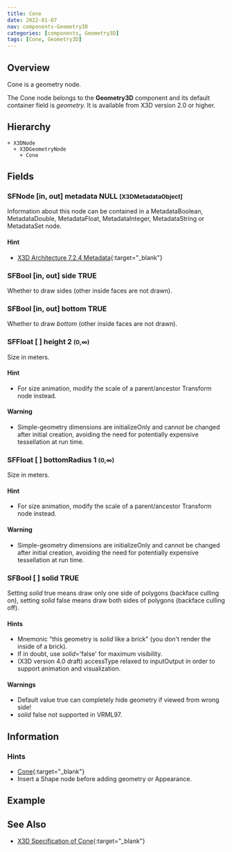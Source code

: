 ```yaml
---
title: Cone
date: 2022-01-07
nav: components-Geometry3D
categories: [components, Geometry3D]
tags: [Cone, Geometry3D]
---
```

<style>
.post h3 {
  word-spacing: 0.2em;
}
</style>

## Overview

Cone is a geometry node.

The Cone node belongs to the **Geometry3D** component and its default container field is *geometry.* It is available from X3D version 2.0 or higher.

## Hierarchy

```
+ X3DNode
  + X3DGeometryNode
    + Cone
```

## Fields

### SFNode [in, out] **metadata** NULL <small>[X3DMetadataObject]</small>

Information about this node can be contained in a MetadataBoolean, MetadataDouble, MetadataFloat, MetadataInteger, MetadataString or MetadataSet node.

#### Hint

- [X3D Architecture 7.2.4 Metadata](https://www.web3d.org/specifications/X3Dv4Draft/ISO-IEC19775-1v4-CD1/Part01/components/core.html#Metadata){:target="_blank"}

### SFBool [in, out] **side** TRUE

Whether to draw sides (other inside faces are not drawn).

### SFBool [in, out] **bottom** TRUE

Whether to draw *bottom* (other inside faces are not drawn).

### SFFloat [ ] **height** 2 <small>(0,∞)</small>

Size in meters.

#### Hint

- For size animation, modify the scale of a parent/ancestor Transform node instead.

#### Warning

- Simple-geometry dimensions are initializeOnly and cannot be changed after initial creation, avoiding the need for potentially expensive tessellation at run time.

### SFFloat [ ] **bottomRadius** 1 <small>(0,∞)</small>

Size in meters.

#### Hint

- For size animation, modify the scale of a parent/ancestor Transform node instead.

#### Warning

- Simple-geometry dimensions are initializeOnly and cannot be changed after initial creation, avoiding the need for potentially expensive tessellation at run time.

### SFBool [ ] **solid** TRUE

Setting *solid* true means draw only one side of polygons (backface culling on), setting *solid* false means draw both sides of polygons (backface culling off).

#### Hints

- Mnemonic "this geometry is *solid* like a brick" (you don't render the inside of a brick).
- If in doubt, use *solid*='false' for maximum visibility.
- (X3D version 4.0 draft) accessType relaxed to inputOutput in order to support animation and visualization.

#### Warnings

- Default value true can completely hide geometry if viewed from wrong side!
- *solid* false not supported in VRML97.

## Information

### Hints

- [Cone](https://en.wikipedia.org/wiki/Cone){:target="_blank"}
- Insert a Shape node before adding geometry or Appearance.

## Example

<x3d-canvas src="https://create3000.github.io/media/examples/Geometry3D/Cone/Cone.x3d" update="auto"></x3d-canvas>

## See Also

- [X3D Specification of Cone](https://www.web3d.org/documents/specifications/19775-1/V4.0/Part01/components/geometry3D.html#Cone){:target="_blank"}
